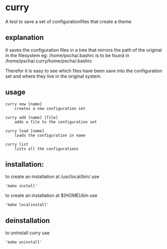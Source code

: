 # curry 

A tool to save a set of configurationfiles that create a theme

## explanation
It saves the configuration files in a tree that mirrors the path of the original
in the filesystem eg:
	/home/pscha/.bashrc 
is to be found in
	/home/pscha/.curry/home/pscha/.bashrc

Therefor it is easy to see which files have been save into the configuration set
and where they live in the original system.

## usage 
	curry new [name] 
		creates a new configuration set

	curry add [name] [file]
		adds a file to the configuration set

	curry load [name]
		loads the configuration in name

	curry list
		lists all the configurations

## installation:
	
to create an installation at /usr/local/bin/ use

	'make install'

to create an installation at $(HOME)/bin use

	'make localinstall'
	
## deinstallation
to uninstall curry use 

	'make uninstall'

